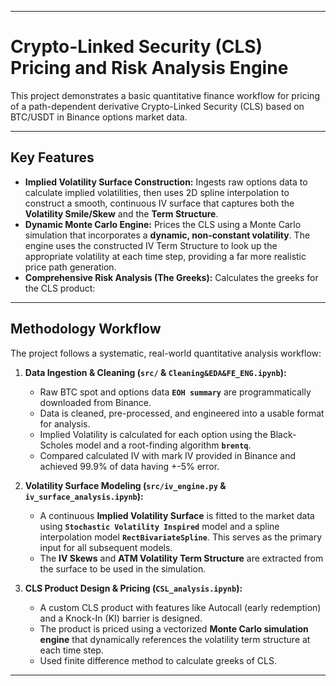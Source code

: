 -----

# Crypto-Linked Security (CLS) Pricing and Risk Analysis Engine

This project demonstrates a basic quantitative finance workflow for pricing of a path-dependent derivative Crypto-Linked Security (CLS) based on BTC/USDT in Binance options market data.

-----

## Key Features

  * **Implied Volatility Surface Construction:** Ingests raw options data to calculate implied volatilities, then uses 2D spline interpolation to construct a smooth, continuous IV surface that captures both the **Volatility Smile/Skew** and the **Term Structure**.
  * **Dynamic Monte Carlo Engine:** Prices the CLS using a Monte Carlo simulation that incorporates a **dynamic, non-constant volatility**. The engine uses the constructed IV Term Structure to look up the appropriate volatility at each time step, providing a far more realistic price path generation.
  * **Comprehensive Risk Analysis (The Greeks):** Calculates the greeks for the CLS product:

-----

## Methodology Workflow

The project follows a systematic, real-world quantitative analysis workflow:

1.  **Data Ingestion & Cleaning (`src/` & `Cleaning&EDA&FE_ENG.ipynb`):**

      * Raw BTC spot and options data **`EOH summary`** are programmatically downloaded from Binance.
      * Data is cleaned, pre-processed, and engineered into a usable format for analysis.
      * Implied Volatility is calculated for each option using the Black-Scholes model and a root-finding algorithm **`brentq`**.
      * Compared calculated IV with mark IV provided in Binance and achieved 99.9% of data having +-5% error.

2.  **Volatility Surface Modeling (`src/iv_engine.py` & `iv_surface_analysis.ipynb`):**

      * A continuous **Implied Volatility Surface** is fitted to the market data using **`Stochastic Volatility Inspired`** model and a spline interpolation model **`RectBivariateSpline`**. This serves as the primary input for all subsequent models.
      * The **IV Skews** and **ATM Volatility Term Structure** are extracted from the surface to be used in the simulation.

3.  **CLS Product Design & Pricing (`CSL_analysis.ipynb`):**

      * A custom CLS product with features like Autocall (early redemption) and a Knock-In (KI) barrier is designed.
      * The product is priced using a vectorized **Monte Carlo simulation engine** that dynamically references the volatility term structure at each time step.
      * Used finite difference method to calculate greeks of CLS.

-----
